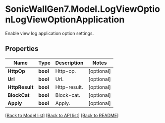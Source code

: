 # SonicWallGen7.Model.LogViewOptionLogViewOptionApplication
Enable view log application option settings.

## Properties

Name | Type | Description | Notes
------------ | ------------- | ------------- | -------------
**HttpOp** | **bool** | Http-op. | [optional] 
**Url** | **bool** | Url. | [optional] 
**HttpResult** | **bool** | Http-result. | [optional] 
**BlockCat** | **bool** | Block-cat. | [optional] 
**Apply** | **bool** | Apply. | [optional] 

[[Back to Model list]](../README.md#documentation-for-models) [[Back to API list]](../README.md#documentation-for-api-endpoints) [[Back to README]](../README.md)

